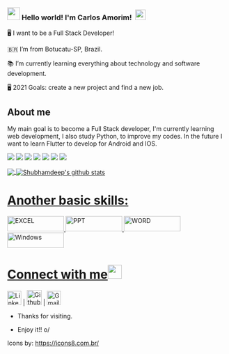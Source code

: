 ### <img src="https://github.com/TheDudeThatCode/TheDudeThatCode/blob/master/Assets/Hi.gif" width="29px"> **Hello world! I'm Carlos Amorim!** &nbsp;<img src="https://github.com/TheDudeThatCode/TheDudeThatCode/blob/master/Assets/Earth.gif" width="24px">


🖥️ I want to be a Full Stack Developer!

🇧🇷 I’m from Botucatu-SP, Brazil. 

📚 I’m currently learning everything about technology and software development.

🖥️ 2021 Goals: create a new project and find a new job.

 
## About me

My main goal is to become a Full Stack developer, I'm currently learning web development, I also study Python, to improve my codes.
In the future I want to learn Flutter to develop for Android and IOS.

<img src="https://img.icons8.com/color/48/000000/react-native.png"/> <img src="https://img.icons8.com/color/48/000000/html-5--v1.png"/> <img src="https://img.icons8.com/color/48/000000/css3.png"/> <img src="https://img.icons8.com/color/48/000000/javascript--v1.png"/> <img src="https://img.icons8.com/color/48/000000/bootstrap.png"/> <img src="https://img.icons8.com/color/48/000000/python--v1.png"/> <img src="https://img.icons8.com/color/48/000000/selenium-test-automation.png"/>
 

<a href="https://github.com/CarlosAmorim94">
  <img align="center" src="https://github-readme-stats.vercel.app/api/top-langs/?username=CarlosAmorim94" />
</a>
<a href="https://github.com/CarlosAmorim94">
 <img align="center" src="https://github-readme-stats.vercel.app/api?username=CarlosAmorim94&show_icons=true&line_height=27" alt="Shubhamdeep's github stats"/>
 
 # Another basic skills:

<img src="https://img.shields.io/badge/Microsoft_Excel-217346?style=for-the-badge&logo=microsoft-excel&logoColor=white" alt="EXCEL" width="130" height="35"> <img src="https://img.shields.io/badge/Microsoft_PowerPoint-B7472A?style=for-the-badge&logo=microsoft-powerpoint&logoColor=white" alt="PPT" width="130" height="35"> <img src="https://img.shields.io/badge/Microsoft_Word-2B579A?style=for-the-badge&logo=microsoft-word&logoColor=white" alt="WORD" width="130" height="35"> <img src="https://img.shields.io/badge/Windows-0078D6?style=for-the-badge&logo=windows&logoColor=whitee" alt="Windows" width="130" height="35">

# Connect with me<img src="https://github.com/TheDudeThatCode/TheDudeThatCode/blob/master/Assets/Handshake.gif" height="32px">


[<img src="https://github.com/TheDudeThatCode/TheDudeThatCode/blob/master/Assets/Linkedin.svg" alt="Linkedin Logo" width="32">](https://www.linkedin.com/in/carlos-amorim-9a9a8aa2) | [<img src="https://cdn.svgporn.com/logos/github-icon.svg" alt="Github logo" width="34">](https://github.com/CarlosAmorim94) | [<img src="https://github.com/TheDudeThatCode/TheDudeThatCode/blob/master/Assets/Gmail.svg" alt="Gmail logo" height="32">](mailto:carlos.av.amorim@gmail.com)


- Thanks for visiting.

- Enjoy it!! o/
 
 Icons by: https://icons8.com.br/
